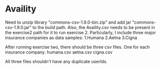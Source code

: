 # Availity
Need to  unzip library "commons-csv-1.9.0-bin.zip" and add jar "commons-csv-1.9.0.jar" to the build path.
Also, the Availity.csv needs to be present in the exercise2 path for it to run  exercise 2.  Particularly, I include three major insurance companies as data samples:
1.Humana
2.Aetna
3.Cigna

After running exercise two, there should be three csv files.  One for each insurance company.
humana.csv
aetna.csv
cigna.csv

All three files shouldn't have any duplicate userIds.
